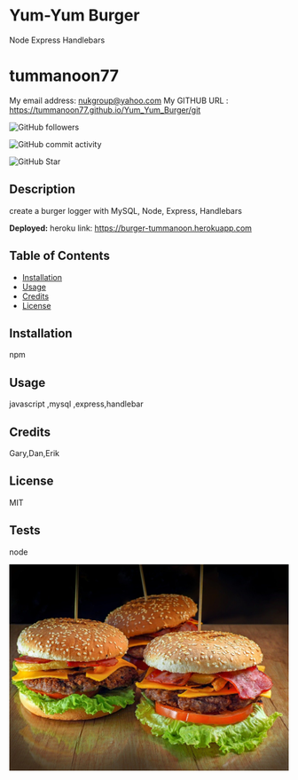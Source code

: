# Yum-Yum Burger
Node Express Handlebars
# tummanoon77
My email address:  nukgroup@yahoo.com
My GITHUB URL : https://tummanoon77.github.io/Yum_Yum_Burger/git 

![GitHub followers](https://img.shields.io/github/followers/tummanoon77?label=Follow%20Tummanoon&style=social)

![GitHub commit activity](https://img.shields.io/github/commit-activity/m/tummanoon77/Yum_Yum_Burger)

![GitHub Star](https://img.shields.io/github/stars/Tummanoon77/COVI-DEX?style=social)

## Description
create a burger logger with MySQL, Node, Express, Handlebars

**Deployed:**
heroku link: https://burger-tummanoon.herokuapp.com

## Table of Contents
* [Installation](#installation)
* [Usage](#usage)
* [Credits](#credits)
* [License](#license)

## Installation
npm

## Usage 
javascript ,mysql ,express,handlebar
## Credits
Gary,Dan,Erik
## License
MIT

## Tests
node

<img src="./public/assets/image/burgerBackground.jpg">

